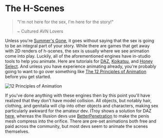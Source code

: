 # The H-Scenes

> "I'm not here for the sex, I'm here for the story!"
>
> \~ Cultured AVN Lovers

Unless you're [Summer's Gone](https://www.reddit.com/r/AVN_Lovers/comments/161rvg5/is_summers_gone_light_on_lewd_scenes/), it goes without saying that the sex is going to be an integral part of your story. While there are games that get away with 2D renders of h-scenes, the sex is usually where we see animation come into play. Luckily, all of the aforementioned engines have in-studio tools to help you animate. Here are tutorials for [DAZ](https://www.youtube.com/watch?v=6Q6yAI3mgHU), [Koikatsu](https://www.youtube.com/watch?v=VunJpZNZUKA), and [Honey Select](https://www.youtube.com/watch?v=-hD7PYTI67s). And unless you have experience animating already, you're probably going to want to go over something like [The 12 Principles of Animation](https://www.youtube.com/watch?v=uDqjIdI4bF4) before you get started.

![12 Principles of Animation](/images/animations.gif)

If you've done anything with these engines then by this point you'll have realized that they don't have model collision. All objects, but notably hair, clothing, and genitalia will clip into other objects and characters, making sex particularly awkward for the amateur dev. ITroy shows a solution for DAZ [here](https://vimeo.com/728832587), whereas the Illusion devs use [BetterPenetration](https://github.com/Animal42069/BetterPenetration) to make the penis mesh compress into the orifice. There are pre-set animations both free and paid across the community, but most devs seem to animate the scenes themselves.
